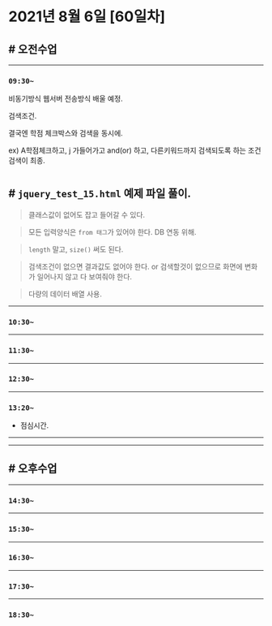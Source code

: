 # 2021년 8월 6일 [60일차]

## # 오전수업
----
### `09:30~`

비동기방식 웹서버 전송방식 배울 예정.  



검색조건.

결국엔 학점 체크박스와 검색을 동시에.  

ex) A학점체크하고, j 가들어가고 and(or) 하고, 다른키워드까지 검색되도록 하는 조건검색이 최종.  

#

## # `jquery_test_15.html` 예제 파일 풀이.  

> 클래스값이 없어도 잡고 들어갈 수 있다.  

> 모든 입력양식은 `from 태그`가 있어야 한다.  DB 연동 위해.  

> `length` 말고, `size()` 써도 된다.  

> 검색조건이 없으면 결과값도 없어야 한다.  or 검색할것이 없으므로 화면에 변화가 일어나지 않고 다 보여줘야 한다.  

> 다량의 데이터 배열 사용.    





----
### `10:30~`








----
### `11:30~`








----
### `12:30~`








----
### `13:20~`

  - 점심시간.

---
---

## # 오후수업

---
### `14:30~`










---
### `15:30~`









----
### `16:30~`








----
### `17:30~`








----
### `18:30~`
